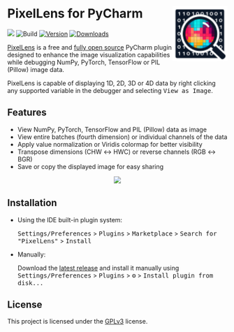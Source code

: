 # PixelLens for PyCharm <img src="src/main/resources/META-INF/pluginIcon.svg" align="right" width="25%"/>

<a href="https://paypal.me/rumswinkel"><img src="https://img.shields.io/static/v1?label=Donate&message=%E2%9D%A4&logo=PayPal&color=%23009cde"/></a>
![Build](https://github.com/srwi/PyCharm-PixelLens/workflows/Build/badge.svg)
[![Version](https://img.shields.io/jetbrains/plugin/v/MARKETPLACE_ID.svg)](https://plugins.jetbrains.com/plugin/MARKETPLACE_ID)
[![Downloads](https://img.shields.io/jetbrains/plugin/d/MARKETPLACE_ID.svg)](https://plugins.jetbrains.com/plugin/MARKETPLACE_ID)

<!-- Plugin description -->
[PixelLens](https://github.com/srwi/PyCharm-PixelLens) is a free and [fully open source](https://github.com/srwi/PyCharm-PixelLens) PyCharm plugin designed to enhance the image visualization capabilities while debugging NumPy, PyTorch, TensorFlow or PIL (Pillow) image data.

PixelLens is capable of displaying 1D, 2D, 3D or 4D data by right clicking any supported variable in the debugger and selecting <kbd>View as Image</kbd>.

## Features

- View NumPy, PyTorch, TensorFlow and PIL (Pillow) data as image
- View entire batches (fourth dimension) or individual channels of the data
- Apply value normalization or Viridis colormap for better visibility
- Transpose dimensions (CHW ↔ HWC) or reverse channels (RGB ↔ BGR)
- Save or copy the displayed image for easy sharing

<p align="center">
  <img src="https://github.com/user-attachments/assets/2ad50efd-efa3-4cd8-8789-44dfb1b277ce" width="480em">
<p>
<!-- Plugin description end -->

## Installation

- Using the IDE built-in plugin system:
  
  <kbd>Settings/Preferences</kbd> > <kbd>Plugins</kbd> > <kbd>Marketplace</kbd> > <kbd>Search for "PixelLens"</kbd> > <kbd>Install</kbd>
  
- Manually:

  Download the [latest release](https://github.com/srwi/PyCharm-PixelLens/releases/latest) and install it manually using
  <kbd>Settings/Preferences</kbd> > <kbd>Plugins</kbd> > <kbd>⚙️</kbd> > <kbd>Install plugin from disk...</kbd>

## License

This project is licensed under the [GPLv3](https://github.com/srwi/PyCharm-PixelLens/blob/master/LICENSE) license.